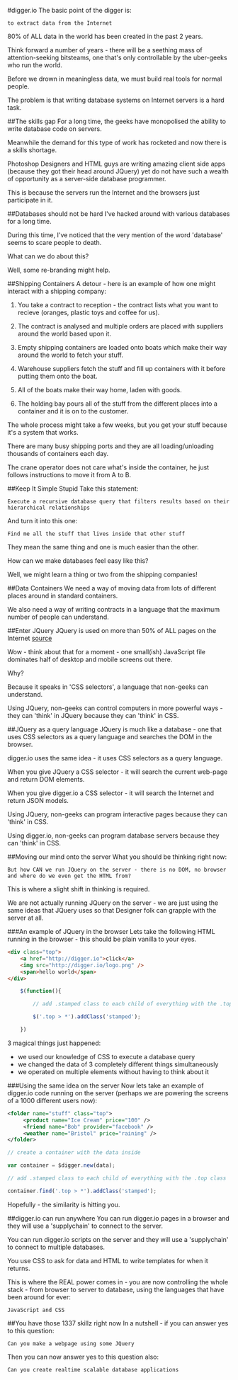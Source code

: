 #digger.io
The basic point of the digger is:

	to extract data from the Internet

80% of ALL data in the world has been created in the past 2 years.

Think forward a number of years - there will be a seething mass of attention-seeking bitsteams, one that's only controllable by the uber-geeks who run the world.

Before we drown in meaningless data, we must build real tools for normal people.

The problem is that writing database systems on Internet servers is a hard task.

##The skills gap
For a long time, the geeks have monopolised the ability to write database code on servers.

Meanwhile the demand for this type of work has rocketed and now there is a skills shortage.

Photoshop Designers and HTML guys are writing amazing client side apps (because they got their head around JQuery) yet do not have such a wealth of opportunity as a server-side database programmer.

This is because the servers run the Internet and the browsers just participate in it.

##Databases should not be hard
I've hacked around with various databases for a long time.

During this time, I've noticed that the very mention of the word 'database' seems to scare people to death.

What can we do about this?

Well, some re-branding might help.

##Shipping Containers
A detour - here is an example of how one might interact with a shipping company:

 1. You take a contract to reception - the contract lists what you want to recieve (oranges, plastic toys and coffee for us).

 2. The contract is analysed and multiple orders are placed with suppliers around the world based upon it.

 3. Empty shipping containers are loaded onto boats which make their way around the world to fetch your stuff.

 4. Warehouse suppliers fetch the stuff and fill up containers with it before putting them onto the boat.

 5. All of the boats make their way home, laden with goods.

 6. The holding bay pours all of the stuff from the different places into a container and it is on to the customer.

The whole process might take a few weeks, but you get your stuff because it's a system that works.

There are many busy shipping ports and they are all loading/unloading thousands of containers each day.

The crane operator does not care what's inside the container, he just follows instructions to move it from A to B.

##Keep It Simple Stupid
Take this statement:

	Execute a recursive database query that filters results based on their hierarchical relationships

And turn it into this one:

	Find me all the stuff that lives inside that other stuff

They mean the same thing and one is much easier than the other.

How can we make databases feel easy like this?

Well, we might learn a thing or two from the shipping companies!

##Data Containers
We need a way of moving data from lots of different places around in standard containers.

We also need a way of writing contracts in a language that the maximum number of people can understand.

##Enter JQuery
JQuery is used on more than 50% of ALL pages on the Internet [source](http://w3techs.com/blog/entry/jquery_now_runs_on_every_second_website)

Wow - think about that for a moment - one small(ish) JavaScript file dominates half of desktop and mobile screens out there.

Why?

Because it speaks in 'CSS selectors', a language that non-geeks can understand.

Using JQuery, non-geeks can control computers in more powerful ways - they can 'think' in JQuery because they can 'think' in CSS.

##JQuery as a query language
JQuery is much like a database - one that uses CSS selectors as a query language and searches the DOM in the browser.

digger.io uses the same idea - it uses CSS selectors as a query language.

When you give JQuery a CSS selector - it will search the current web-page and return DOM elements.

When you give digger.io a CSS selector - it will search the Internet and return JSON models.

Using JQuery, non-geeks can program interactive pages because they can 'think' in CSS.

Using digger.io, non-geeks can program database servers because they can 'think' in CSS.

##Moving our mind onto the server
What you should be thinking right now:

	But how CAN we run JQuery on the server - there is no DOM, no browser and where do we even get the HTML from?

This is where a slight shift in thinking is required.

We are not actually running JQuery on the server - we are just using the same ideas that JQuery uses so that Designer folk can grapple with the server at all.

###An example of JQuery in the browser
Lets take the following HTML running in the browser - this should be plain vanilla to your eyes.

```html
<div class="top">
	<a href="http://digger.io">click</a>
	<img src="http://digger.io/logo.png" />
	<span>hello world</span>
</div>
```

```js
	$(function(){

		// add .stamped class to each child of everything with the .top class

		$('.top > *').addClass('stamped');	

	})
```

3 magical things just happened:

- we used our knowledge of CSS to execute a database query
- we changed the data of 3 completely different things simultaneously
- we operated on multiple elements without having to think about it

###Using the same idea on the server
Now lets take an example of digger.io code running on the server (perhaps we are powering the screens of a 1000 different users now):

```xml
<folder name="stuff" class="top">
	 <product name="Ice Cream" price="100" />
	 <friend name="Bob" provider="facebook" />
	 <weather name="Bristol" price="raining" />
</folder>
```

```js
// create a container with the data inside

var container = $digger.new(data);

// add .stamped class to each child of everything with the .top class

container.find('.top > *').addClass('stamped');
```

Hopefully - the similarity is hitting you.

##digger.io can run anywhere
You can run digger.io pages in a browser and they will use a 'supplychain' to connect to the server.

You can run digger.io scripts on the server and they will use a 'supplychain' to connect to multiple databases.

You use CSS to ask for data and HTML to write templates for when it returns.

This is where the REAL power comes in - you are now controlling the whole stack - from browser to server to database,
using the languages that have been around for ever:

	JavaScript and CSS

##You have those 1337 skillz right now
In a nutshell - if you can answer yes to this question:

	Can you make a webpage using some JQuery

Then you can now answer yes to this question also:

	Can you create realtime scalable database applications